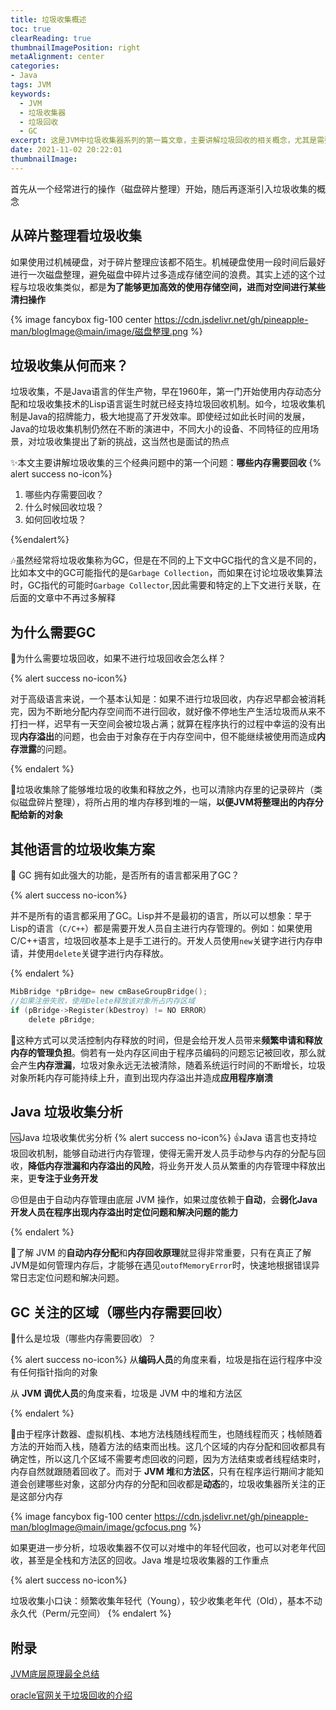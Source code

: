 ```yaml
---
title: 垃圾收集概述
toc: true
clearReading: true
thumbnailImagePosition: right
metaAlignment: center
categories: 
- Java
tags: JVM
keywords:
  - JVM
  - 垃圾收集器
  - 垃圾回收
  - GC
excerpt: 这是JVM中垃圾收集器系列的第一篇文章，主要讲解垃圾回收的相关概念，尤其是需要明白为什么需要垃圾收集，并且知道什么是垃圾？
date: 2021-11-02 20:22:01
thumbnailImage:
---
```

<!-- toc -->

首先从一个经常进行的操作（磁盘碎片整理）开始，随后再逐渐引入垃圾收集的概念
## 从碎片整理看垃圾收集
如果使用过机械硬盘，对于碎片整理应该都不陌生。机械硬盘使用一段时间后最好进行一次磁盘整理，避免磁盘中碎片过多造成存储空间的浪费。其实上述的这个过程与垃圾收集类似，都是**为了能够更加高效的使用存储空间，进而对空间进行某些清扫操作**

{% image fancybox  fig-100  center https://cdn.jsdelivr.net/gh/pineapple-man/blogImage@main/image/磁盘整理.png %}

## 垃圾收集从何而来？

垃圾收集，不是Java语言的伴生产物，早在1960年，第一门开始使用内存动态分配和垃圾收集技术的Lisp语言诞生时就已经支持垃圾回收机制。如今，垃圾收集机制是Java的招牌能力，极大地提高了开发效率。即使经过如此长时间的发展，Java的垃圾收集机制仍然在不断的演进中，不同大小的设备、不同特征的应用场景，对垃圾收集提出了新的挑战，这当然也是面试的热点

:sparkles:本文主要讲解垃圾收集的三个经典问题中的第一个问题：**哪些内存需要回收**
{% alert success no-icon%}

1. 哪些内存需要回收？
2. 什么时候回收垃圾？
3. 如何回收垃圾？

{%endalert%}

:notes:虽然经常将垃圾收集称为GC，但是在不同的上下文中GC指代的含义是不同的，比如本文中的GC可能指代的是`Garbage Collection`，而如果在讨论垃圾收集算法时，GC指代的可能时`Garbage Collector`,因此需要和特定的上下文进行关联，在后面的文章中不再过多解释

## 为什么需要GC

:thinking:为什么需要垃圾回收，如果不进行垃圾回收会怎么样？

{% alert success no-icon%}

对于高级语言来说，一个基本认知是：如果不进行垃圾回收，内存迟早都会被消耗完，因为不断地分配内存空间而不进行回收，就好像不停地生产生活垃圾而从来不打扫一样，迟早有一天空间会被垃圾占满；就算在程序执行的过程中幸运的没有出现**内存溢出**的问题，也会由于对象存在于内存空间中，但不能继续被使用而造成**内存泄露**的问题。

{% endalert %}

:notebook:垃圾收集除了能够堆垃圾的收集和释放之外，也可以清除内存里的记录碎片（类似磁盘碎片整理），将所占用的堆内存移到堆的一端，**以便JVM将整理出的内存分配给新的对象**

## 其他语言的垃圾收集方案

:thinking: GC 拥有如此强大的功能，是否所有的语言都采用了GC？

{% alert success no-icon%}

并不是所有的语言都采用了GC。Lisp并不是最初的语言，所以可以想象：早于Lisp的语言（`C/C++`）都是需要开发人员自主进行内存管理的。例如：如果使用C/C++语言，垃圾回收基本上是手工进行的。开发人员使用`new`关键字进行内存申请，并使用`delete`关键字进行内存释放。

{% endalert %}

```c
MibBridge *pBridge= new cmBaseGroupBridge();
//如果注册失败，使用Delete释放该对象所占内存区域
if (pBridge->Register(kDestroy) != NO ERROR）
	delete pBridge;
```

:notebook:这种方式可以灵活控制内存释放的时间，但是会给开发人员带来**频繁申请和释放内存的管理负担**。倘若有一处内存区间由于程序员编码的问题忘记被回收，那么就会产生**内存泄漏**，垃圾对象永远无法被清除，随着系统运行时间的不断增长，垃圾对象所耗内存可能持续上升，直到出现内存溢出并造成**应用程序崩溃**

## Java 垃圾收集分析

:vs:Java 垃圾收集优劣分析
{% alert success no-icon%}
:+1:Java 语言也支持垃圾回收机制，能够自动进行内存管理，使得无需开发人员手动参与内存的分配与回收，**降低内存泄漏和内存溢出的风险**，将业务开发人员从繁重的内存管理中释放出来，更**专注于业务开发**

:persevere:但是由于自动内存管理由底层 JVM 操作，如果过度依赖于**自动**，会**弱化Java开发人员在程序出现内存溢出时定位问题和解决问题的能力**

{% endalert %}

:notebook:了解 JVM 的**自动内存分配**和**内存回收原理**就显得非常重要，只有在真正了解JVM是如何管理内存后，才能够在遇见`outofMemoryError`时，快速地根据错误异常日志定位问题和解决问题。

## GC 关注的区域（哪些内存需要回收）

:thinking:什么是垃圾（哪些内存需要回收）？

{% alert success no-icon%}
从**编码人员**的角度来看，垃圾是指在运行程序中没有任何指针指向的对象

从 **JVM 调优人员**的角度来看，垃圾是 JVM 中的堆和方法区

{% endalert %}

:notebook:由于程序计数器、虚拟机栈、本地方法栈随线程而生，也随线程而灭；栈帧随着方法的开始而入栈，随着方法的结束而出栈。这几个区域的内存分配和回收都具有确定性，所以这几个区域不需要考虑回收的问题，因为方法结束或者线程结束时，内存自然就跟随着回收了。而对于 **JVM 堆**和**方法区**，只有在程序运行期间才能知道会创建哪些对象，这部分内存的分配和回收都是**动态**的，垃圾收集器所关注的正是这部分内存

{% image fancybox  fig-100  center https://cdn.jsdelivr.net/gh/pineapple-man/blogImage@main/image/gcfocus.png %}
 
如果更进一步分析，垃圾收集器不仅可以对堆中的年轻代回收，也可以对老年代回收，甚至是全栈和方法区的回收。Java 堆是垃圾收集器的工作重点

{% alert success no-icon%}

垃圾收集小口诀：频繁收集年轻代（Young），较少收集老年代（Old），基本不动永久代（Perm/元空间）
{% endalert %}

## 附录

[JVM底层原理最全总结](https://doocs.github.io/jvm/#/docs/)

[oracle官网关于垃圾回收的介绍](https://docs.oracle.com/javase/8/docs/technotes/guides/vm/gctuning/toc.html)
